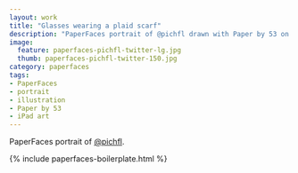 ```yaml
---
layout: work
title: "Glasses wearing a plaid scarf"
description: "PaperFaces portrait of @pichfl drawn with Paper by 53 on an iPad."
image: 
  feature: paperfaces-pichfl-twitter-lg.jpg
  thumb: paperfaces-pichfl-twitter-150.jpg
category: paperfaces
tags: 
- PaperFaces
- portrait
- illustration
- Paper by 53
- iPad art
---
```


PaperFaces portrait of [@pichfl](http://twitter.com/pichfl).

{% include paperfaces-boilerplate.html %}